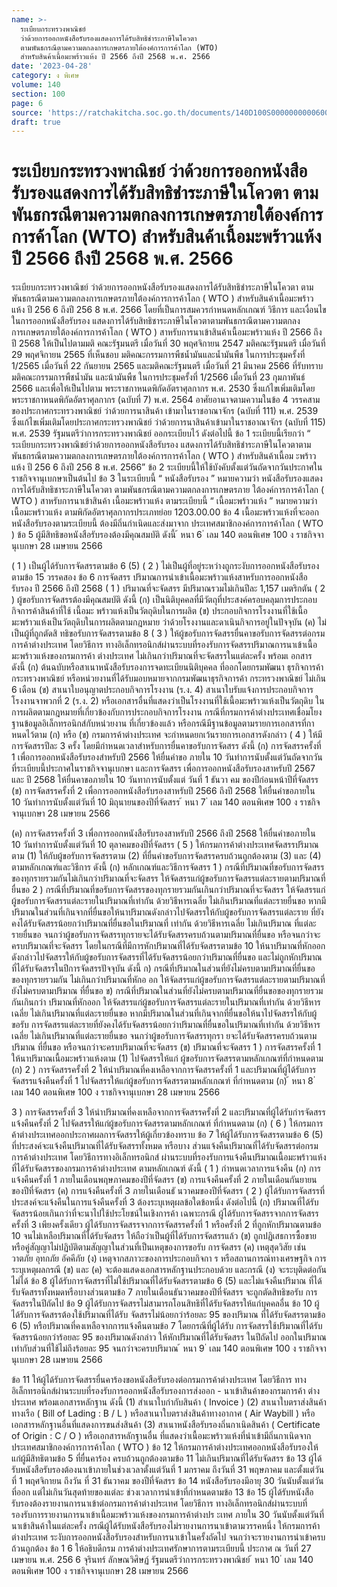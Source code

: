 ```yaml
---
name: >-
  ระเบียบกระทรวงพาณิชย์
  ว่าด้วยการออกหนังสือรับรองแสดงการได้รับสิทธิชำระภาษีในโควตา
  ตามพันธกรณีตามความตกลงการเกษตรภายใต้องค์การการค้าโลก (WTO)
  สำหรับสินค้าเนื้อมะพร้าวแห้ง ปี 2566 ถึงปี 2568 พ.ศ. 2566
date: '2023-04-28'
category: ง พิเศษ
volume: 140
section: 100
page: 6
source: 'https://ratchakitcha.soc.go.th/documents/140D100S0000000000600.pdf'
draft: true
---
```


# ระเบียบกระทรวงพาณิชย์ ว่าด้วยการออกหนังสือรับรองแสดงการได้รับสิทธิชำระภาษีในโควตา ตามพันธกรณีตามความตกลงการเกษตรภายใต้องค์การการค้าโลก (WTO) สำหรับสินค้าเนื้อมะพร้าวแห้ง ปี 2566 ถึงปี 2568 พ.ศ. 2566

ระเบียบกระทรวงพาณิชย์ ว่าด้วยการออกหนังสือรับรองแสดงการได้รับสิทธิชำระภาษีในโควตา ตามพันธกรณีตามความตกลงการเกษตรภายใต้องค์การการค้าโลก ( WTO ) สำหรับสินค้าเนื้อมะพร้าวแห้ง ปี 256 6 ถึงปี 256 8 พ.ศ. 2566 โดยที่เป็นการสมควรกำหนดหลักเกณฑ์ วิธีการ และเงื่อนไขในการออกหนังสือรับรอง แสดงการได้รับสิทธิชาระภาษีในโควตาตามพันธกรณีตามความตกลงการเกษตรภายใต้องค์การการค้าโลก ( WTO ) สาหรับการนาเข้าสินค้าเนื้อมะพร้าวแห้ง ปี 2566 ถึงปี 2568 ให้เป็นไปตามมติ คณะรัฐมนตรี เมื่อวันที่ 30 พฤศจิกายน 2547 มติคณะรัฐมนตรี เมื่อวันที่ 29 พฤศจิกายน 2565 ที่เห็นชอบ มติคณะกรรมการพืชน้ำมันและน้ำมันพืช ในการประชุมครั้งที่ 1/2565 เมื่อวันที่ 22 กันยายน 2565 และมติคณะรัฐมนตรี เมื่อวันที่ 21 มีนาคม 2566 ที่รับทราบมติคณะกรรมการพืชน้ำมัน และน้ามันพืช ในการประชุมครั้งที่ 1/2566 เมื่อวันที่ 23 กุมภาพันธ์ 2566 และเพื่อให้เป็นไปตาม พระราชกาหนดพิกัดอัตราศุลกากร พ.ศ. 2530 ซึ่งแก้ไขเพิ่มเติมโดยพระราชกาหนดพิกัดอัตราศุลกากร (ฉบับที่ 7) พ.ศ. 2564 อาศัยอานาจตามความในข้อ 4 วรรคสาม ของประกาศกระทรวงพาณิชย์ ว่าด้วยการนาสินค้า เข้ามาในราชอาณาจักร (ฉบับที่ 111) พ.ศ. 2539 ซึ่งแก้ไขเพิ่มเติมโดยประกาศกระทรวงพาณิชย์ ว่าด้วยการนาสินค้าเข้ามาในราชอาณาจักร (ฉบับที่ 115) พ.ศ. 2539 รัฐมนตรีว่าการกระทรวงพาณิชย์ ออกระเบียบไว้ ดังต่อไปนี้ ข้อ 1 ระเบียบนี้เรียกว่า “ ระเบียบกระทรวงพาณิชย์ว่าด้วยการออกหนังสือรับรอง แสดงการได้รับสิทธิชำระภาษีในโควตาตามพันธกรณีตามความตกลงการเกษตรภายใต้องค์การการค้าโลก ( WTO ) สำหรับสินค้าเนื้อม ะพร้าวแห้ง ปี 256 6 ถึงปี 256 8 พ.ศ. 2566” ข้อ 2 ระเบียบนี้ให้ใช้บังคับตั้งแต่วันถัดจากวันประกาศในราชกิจจานุเบกษาเป็นต้นไป ข้อ 3 ในระเบียบนี้ “ หนังสือรับรอง ” หมายความว่า หนังสือรับรองแสดงการได้รับสิทธิชาระภาษีในโควตา ตามพันธกรณีตามความตกลงการเกษตรภาย ใต้องค์การการค้าโลก ( WTO ) สาหรับการนาเข้าสินค้า เนื้อมะพร้าวแห้ง ตามระเบียบนี้ “ เนื้อมะพร้าวแห้ง ” หมายความว่า เนื้อมะพร้าวแห้ง ตามพิกัดอัตราศุลกากรประเภทย่อย 1203.00.00 ข้อ 4 เนื้อมะพร้าวแห้งที่จะออกหนังสือรับรองตามระเบียบนี้ ต้องมีถิ่นกำเนิดและส่งมาจาก ประเทศสมาชิกองค์การการค้าโลก ( WTO ) ข้อ 5 ผู้มีสิทธิขอหนังสือรับรองต้องมีคุณสมบัติ ดังนี้ ้ หนา 6 ่ เลม 140 ตอนพิเศษ 100 ง ราชกิจจานุเบกษา 28 เมษายน 2566

( 1 ) เป็นผู้ได้รับการจัดสรรตามข้อ 6 (5) ( 2 ) ไม่เป็นผู้ที่อยู่ระหว่างถูกระงับการออกหนังสือรับรองตามข้อ 15 วรรคสอง ข้อ 6 การจัดสรร ปริมาณการนำเข้าเนื้อมะพร้าวแห้งสาหรับการออกหนังสือรับรอง ปี 2566 ถึงปี 2568 ( 1 ) ปริมาณที่จะจัดสรร มีปริมาณรวมไม่เกินปีละ 1,157 เมตริกตัน ( 2 ) ผู้ขอรับการจัดสรรต้องมีคุณสมบัติ ดังนี้ (ก) เป็นนิติบุคคลที่มีวัตถุที่ประสงค์ครอบคลุมการประกอบกิจการค้าสินค้าที่ใช้ เนื้อมะ พร้าวแห้งเป็นวัตถุดิบในการผลิต (ข) ประกอบกิจการโรงงานที่ใช้เนื้อมะพร้าวแห้งเป็นวัตถุดิบในการผลิตตามกฎหมาย ว่าด้วยโรงงานและดาเนินกิจการอยู่ในปัจจุบัน (ค) ไม่เป็นผู้ที่ถูกตัดสิ ทธิขอรับการจัดสรรตามข้อ 8 ( 3 ) ให้ผู้ขอรับการจัดสรรยื่นคาขอรับการจัดสรรต่อกรมการค้าต่างประเทศ โดยวิธีการ ทางอิเล็กทรอนิกส์ผ่านระบบที่รองรับการจัดสรรปริมาณการนาเข้าเนื้อมะพร้าวแห้งของกรมการค้า ต่างประเทศ ไม่เกินกว่าปริมาณที่จะจัดสรรในแต่ละครั้ง พร้อมเ อกสาร ดังนี้ (ก) ต้นฉบับหรือสาเนาหนังสือรับรองการจดทะเบียนนิติบุคคล ที่ออกโดยกรมพัฒนา ธุรกิจการค้า กระทรวงพาณิชย์ หรือหน่วยงานที่ได้รับมอบหมายจากกรมพัฒนาธุรกิจการค้า กระทรวงพาณิชย์ ไม่เกิน 6 เดือน (ข) สาเนาใบอนุญาตประกอบกิจการโรงงาน (ร.ง. 4) สาเนาใบรับแจ้งการประกอบกิจการ โรงงานจาพวกที่ 2 (ร.ง. 2) หรือเอกสารอื่นที่แสดงว่าเป็นโรงงานที่ใช้เนื้อมะพร้าวแห้งเป็นวัตถุดิบ ในการผลิตตามกฎหมายที่เกี่ยวข้องกับการประกอบกิจการโรงงาน กรณีที่กรมการค้าต่างประเทศเชื่อมโยงฐานข้อมูลอิเล็กทรอนิกส์กับหน่วยงาน ที่เกี่ยวข้องแล้ว หรือกรณีมีฐานข้อมูลตามรายการเอกสารที่กาหนดไว้ตาม (ก) หรือ (ข) กรมการค้าต่างประเทศ จะกำหนดยกเว้นรายการเอกสารดังกล่าว ( 4 ) ให้มีการจัดสรรปีละ 3 ครั้ง โดยมีกำหนดเวลาสำหรับการยื่นคาขอรับการจัดสรร ดังนี้ (ก) การจัดสรรครั้งที่ 1 เพื่อการออกหนังสือรับรองสำหรับปี 2566 ให้ยื่นคำขอ ภายใน 10 วันทำการนับตั้งแต่วันถัดจากวันที่ระเบียบนี้ประกาศในราชกิจจานุเบกษา และการจัดสรร เพื่อการออกหนังสือรับรองสาหรับปี 2567 และ ปี 2568 ให้ยื่นคาขอภายใน 10 วันทาการนับตั้งแต่ วันที่ 1 ธันวา คม ของปีก่อนหน้าปีที่จัดสรร (ข) การจัดสรรครั้งที่ 2 เพื่อการออกหนังสือรับรองสาหรับปี 2566 ถึงปี 2568 ให้ยื่นคำขอภายใน 10 วันทำการนับตั้งแต่วันที่ 10 มิถุนายนของปีที่จัดสรร ้ หนา 7 ่ เลม 140 ตอนพิเศษ 100 ง ราชกิจจานุเบกษา 28 เมษายน 2566

(ค) การจัดสรรครั้งที่ 3 เพื่อการออกหนังสือรับรองสาหรับปี 2566 ถึงปี 2568 ให้ยื่นคำขอภายใน 10 วันทำการนับตั้งแต่วันที่ 10 ตุลาคมของปีที่จัดสรร ( 5 ) ให้กรมการค้าต่างประเทศจัดสรรปริมาณตาม (1) ให้กับผู้ขอรับการจัดสรรตาม (2) ที่ยื่นคำขอรับการจัดสรรครบถ้วนถูกต้องตาม (3) และ (4) ตามหลักเกณฑ์และวิธีการ ดังนี้ (ก) หลักเกณฑ์และวิธีการจัดสรร 1 ) กรณีที่ปริมาณที่ขอรับการจัดสรรของทุกรายรวมกันไม่เกินกว่าปริมาณที่จะจัดสรร ให้จัดสรรแก่ผู้ขอรับการจัดสรรแต่ละรายตามปริมาณที่ยื่นขอ 2 ) กรณีที่ปริมาณที่ขอรับการจัดสรรของทุกรายรวมกันเกินกว่าปริมาณที่จะจัดสรร ให้จัดสรรแก่ผู้ขอรับการจัดสรรแต่ละรายในปริมาณที่เท่ากัน ด้วยวิธีหารเฉลี่ย ไม่เกินปริมาณที่แต่ละรายยื่นขอ หากมีปริมาณในส่วนที่เกินจากที่ยื่นขอให้นาปริมาณดังกล่าวไปจัดสรรให้กับผู้ขอรับการจัดสรรแต่ละราย ที่ยังคงได้รับจัดสรรน้อยกว่าปริมาณที่ยื่นขอในปริมาณที่ เท่ากัน ด้วยวิธีหารเฉลี่ย ไม่เกินปริมาณ ที่แต่ละรายยื่นขอ จนกว่าผู้ขอรับการจัดสรรทุกรายจะได้รับจัดสรรครบถ้วนตามปริมาณที่ยื่นขอ หรือจนกว่าจะครบปริมาณที่จะจัดสรร โดยในกรณีที่มีการหักปริมาณที่ได้รับจัดสรรตามข้อ 10 ให้นาปริมาณที่หักออกดังกล่าวไปจัดสรรให้กับผู้ขอรับการจัดสรรที่ได้รับจัดสรรน้อยกว่าปริมาณที่ยื่นขอ และไม่ถูกหักปริมาณที่ได้รับจัดสรรในปีการจัดสรรปัจจุบัน ดังนี้ ก) กรณีที่ปริมาณในส่วนที่ยังไม่ครบตามปริมาณที่ยื่นขอของทุกรายรวมกัน ไม่เกินกว่าปริมาณที่หักอ อก ให้จัดสรรแก่ผู้ขอรับการจัดสรรแต่ละรายตามปริมาณที่ยังไม่ครบตามปริมาณ ที่ยื่นขอ ข) กรณีที่ปริมาณในส่วนที่ยังไม่ครบตามปริมาณที่ยื่นขอของทุกรายรวมกันเกินกว่า ปริมาณที่หักออก ให้จัดสรรแก่ผู้ขอรับการจัดสรรแต่ละรายในปริมาณที่เท่ากัน ด้วยวิธีหารเฉลี่ย ไม่เกินปริมาณที่แต่ละรายยื่นขอ หากมีปริมาณในส่วนที่เกินจากที่ยื่นขอให้นาไปจัดสรรให้กับผู้ขอรับ การจัดสรรแต่ละรายที่ยังคงได้รับจัดสรรน้อยกว่าปริมาณที่ยื่นขอในปริมาณที่เท่ากัน ด้วยวิธีหารเฉลี่ย ไม่เกินปริมาณที่แต่ละรายยื่นขอ จนกว่าผู้ขอรับการจัดสรรทุกรา ยจะได้รับจัดสรรครบถ้วนตามปริมาณ ที่ยื่นขอ หรือจนกว่าจะครบปริมาณที่จะจัดสรร (ข) ปริมาณที่จะจัดสรร 1 ) การจัดสรรครั้งที่ 1 ให้นาปริมาณเนื้อมะพร้าวแห้งตาม (1) ไปจัดสรรให้แก่ ผู้ขอรับการจัดสรรตามหลักเกณฑ์ที่กำหนดตาม (ก) 2 ) การจัดสรรครั้งที่ 2 ให้นำปริมาณที่คงเหลือจากการจัดสรรครั้งที่ 1 และปริมาณที่ผู้ได้รับการจัดสรรแจ้งคืนครั้งที่ 1 ไปจัดสรรให้แก่ผู้ขอรับการจัดสรรตามหลักเกณฑ์ ที่กำหนดตาม (ก) ้ หนา 8 ่ เลม 140 ตอนพิเศษ 100 ง ราชกิจจานุเบกษา 28 เมษายน 2566

3 ) การจัดสรรครั้งที่ 3 ให้นำปริมาณที่คงเหลือจากการจัดสรรครั้งที่ 2 และปริมาณที่ผู้ได้รับกำรจัดสรรแจ้งคืนครั้งที่ 2 ไปจัดสรรให้แก่ผู้ขอรับการจัดสรรตามหลักเกณฑ์ ที่กำหนดตาม (ก) ( 6 ) ให้กรมการค้าต่างประเทศออกประกาศผลการจัดสรรให้ผู้เกี่ยวข้องทราบ ข้อ 7 ให้ผู้ได้รับการจัดสรรตามข้อ 6 (5) ที่ประสงค์จะแจ้งคืนปริมาณที่ได้รับจัดสรรทั้งหมด หรือบาง ส่วนแจ้งคืนปริมาณที่ได้รับจัดสรรต่อกรมการค้าต่างประเทศ โดยวิธีการทางอิเล็กทรอนิกส์ ผ่านระบบที่รองรับการแจ้งคืนปริมาณเนื้อมะพร้าวแห้งที่ได้รับจัดสรรของกรมการค้าต่างประเทศ ตามหลักเกณฑ์ ดังนี้ ( 1 ) กำหนดเวลาการแจ้งคืน (ก) การแจ้งคืนครั้งที่ 1 ภายในเดือนพฤษภาคมของปีที่จัดสรร (ข) การแจ้งคืนครั้งที่ 2 ภายในเดือนกันยายนของปีที่จัดสรร (ค) การแจ้งคืนครั้งที่ 3 ภายในเดือนธั นวาคมของปีที่จัดสรร ( 2 ) ผู้ได้รับการจัดสรรที่ประสงค์จะแจ้งคืนในการแจ้งคืนครั้งที่ 3 ต้องระบุเหตุผลข้อใดข้อหนึ่ง ดังต่อไปนี้ (ก) ปริมาณที่ได้รับจัดสรรน้อยเกินกว่าที่จะนาไปใช้ประโยชน์ในเชิงการค้า เฉพาะกรณี ผู้ได้รับการจัดสรรจากการจัดสรรครั้งที่ 3 เพียงครั้งเดียว ผู้ได้รับการจัดสรรจากการจัดสรรครั้งที่ 1 หรือครั้งที่ 2 ที่ถูกหักปริมาณตามข้อ 10 จนไม่เหลือปริมาณที่ได้รับจัดสรร ให้ถือว่าเป็นผู้ที่ได้รับการจัดสรรแล้ว (ข) ถูกปฏิเสธการซื้อขาย หรือคู่สัญญาไม่ปฏิบัติตามสัญญาในส่วนที่เป็นเหตุของการขอรับ การจัดสรร (ค) เหตุสุดวิสัย เช่น วาตภัย อุทกภัย อัคคีภัย (ง) เหตุจากสภาวะของการประกอบกิจกา ร หรือสถานการณ์ทางเศรษฐกิจ การระบุเหตุผลกรณี (ข) และ (ค) จะต้องแสดงเอกสารหลักฐานประกอบด้วย และกรณี (ง) จะระบุติดต่อกันไม่ได้ ข้อ 8 ผู้ได้รับการจัดสรรที่ไม่ใช้ปริมาณที่ได้รับจัดสรรตามข้อ 6 (5) และไม่แจ้งคืนปริมาณ ที่ได้รับจัดสรรทั้งหมดหรือบางส่วนตามข้อ 7 ภายในเดือนธันวาคมของปีที่จัดสรร จะถูกตัดสิทธิขอรับ การจัดสรรในปีถัดไป ข้อ 9 ผู้ได้รับการจัดสรรไม่สามารถโอนสิทธิที่ได้รับจัดสรรให้แก่บุคคลอื่น ข้อ 10 ผู้ได้รับการจัดสรรต้องใช้ปริมาณที่ได้รับ จัดสรรไม่น้อยกว่าร้อยละ 95 ของปริมาณ ที่ได้รับจัดสรรตามข้อ 6 (5) หรือปริมาณที่คงเหลือจากการแจ้งคืนตามข้อ 7 โดยกรณีที่ผู้ได้รับ การจัดสรรใช้ปริมาณที่ได้รับจัดสรรน้อยกว่าร้อยละ 95 ของปริมาณดังกล่าว ให้หักปริมาณที่ได้รับจัดสรร ในปีถัดไป ออกในปริมาณเท่ากับส่วนที่ใช้ไม่ถึงร้อยละ 95 จนกว่าจะครบปริมาณ ้ หนา 9 ่ เลม 140 ตอนพิเศษ 100 ง ราชกิจจานุเบกษา 28 เมษายน 2566

ข้อ 11 ให้ผู้ได้รับการจัดสรรยื่นคาร้องขอหนังสือรับรองต่อกรมการค้าต่างประเทศ โดยวิธีการ ทางอิเล็กทรอนิกส์ผ่านระบบที่รองรับการออกหนังสือรับรองการส่งออก - นาเข้าสินค้าของกรมการค้า ต่างประเทศ พร้อมเอกสารหลักฐาน ดังนี้ (1) สำเนาใบกำกับสินค้า ( Invoice ) (2) สาเนาใบตราส่งสินค้าทางเรือ ( Bill of Lading : B / L ) หรือสาเนาใบตราส่งสินค้าทางอากาศ ( Air Waybill ) หรือเอกสารหลักฐานอื่นที่แสดงการขนส่งสินค้า (3) สาเนาหนังสือรับรองถิ่นกาเนิดสินค้า ( Certificate of Origin : C / O ) หรือเอกสารหลักฐานอื่น ที่แสดงว่าเนื้อมะพร้าวแห้งที่นำเข้ามีถิ่นกาเนิดจากประเทศสมาชิกองค์การการค้าโลก ( WTO ) ข้อ 12 ให้กรมการค้าต่างประเทศออกหนังสือรับรองให้แก่ผู้มีสิทธิตามข้อ 5 ที่ยื่นคาร้อง ครบถ้วนถูกต้องตามข้อ 11 ไม่เกินปริมาณที่ได้รับจัดสรร ข้อ 13 ผู้ได้รับหนังสือรับรองต้องนาเข้าภายในช่วงเวลาตั้งแต่วันที่ 1 มกราคม ถึงวันที่ 31 พฤษภาคม และตั้งแต่วันที่ 1 พฤศจิกายน ถึงวัน ที่ 31 ธันวาคม ของปีที่จัดสรร ข้อ 14 หนังสือรับรองมีอายุ 30 วันนับตั้งแต่วันที่ออก แต่ไม่เกินวันสุดท้ายของแต่ละ ช่วงเวลาการนำเข้าที่กำหนดตามข้อ 13 ข้อ 15 ผู้ได้รับหนังสือรับรองต้องรายงานการนาเข้าต่อกรมการค้าต่างประเทศ โดยวิธีการ ทางอิเล็กทรอนิกส์ผ่านระบบที่รองรับการรายงานการนาเข้าเนื้อมะพร้าวแห้งของกรมการค้าต่างปร ะเทศ ภายใน 30 วันนับตั้งแต่วันที่นาเข้าสินค้าในแต่ละครั้ง กรณีผู้ได้รับหนังสือรับรองไม่รายงานการนาเข้าตามวรรคหนึ่ง ให้กรมการค้าต่างประเทศ ระงับการออกหนังสือรับรองสำหรับการนาเข้าในครั้งถัดไป จนกว่าจะรายงานการนำเข้าครบถ้วนถูกต้อง ข้อ 1 6 ให้อธิบดีกรม การค้าต่างประเทศรักษาการตามระเบียบนี้ ประกาศ ณ วันที่ 27 เมษายน พ.ศ. 256 6 จุรินทร์ ลักษณวิศิษฏ์ รัฐมนตรีว่าการกระทรวงพาณิชย์ ้ หนา 10 ่ เลม 140 ตอนพิเศษ 100 ง ราชกิจจานุเบกษา 28 เมษายน 2566
